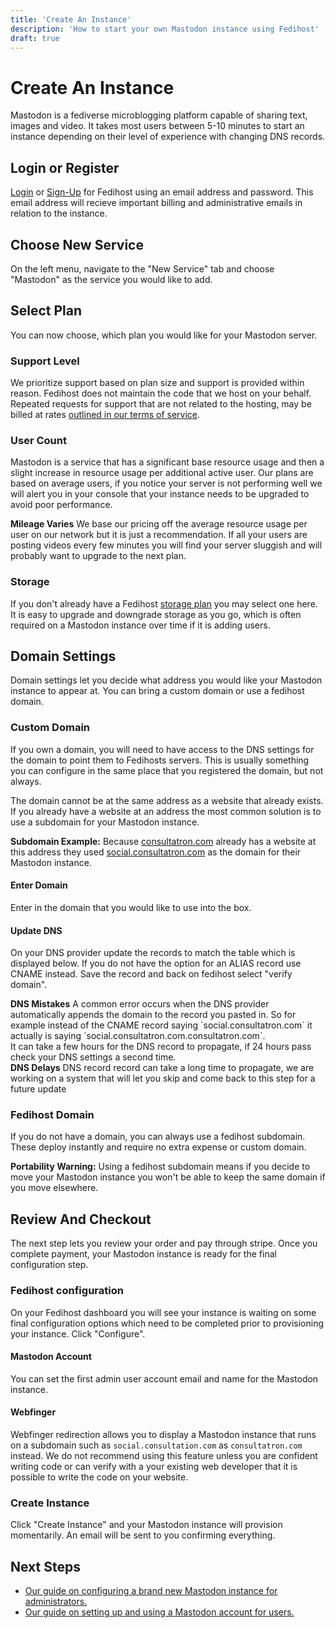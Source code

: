 ```yaml
---
title: 'Create An Instance'
description: 'How to start your own Mastodon instance using Fedihost'
draft: true
---
```

Create An Instance 
===

Mastodon is a fediverse microblogging platform capable of sharing text,
images and video. It takes most users between 5-10 minutes to start an
instance depending on their level of experience with changing DNS records.

## Login or Register
[Login](/login) or [Sign-Up](/register) for Fedihost using an email address
and password. This email address will recieve important billing and
administrative emails in relation to the instance.

## Choose New Service
On the left menu, navigate to the "New Service" tab and choose "Mastodon"
as the service you would like to add.

## Select Plan
You can now choose, which plan you would like for your Mastodon server.

### Support Level
We prioritize support based on plan size and support is provided within
reason. Fedihost does not maintain the code that we host on your behalf.
Repeated requests for support that are not related to the hosting, may be
billed at rates [outlined in our terms of service](/tos).

### User Count
Mastodon is a service that has a significant base resource usage and then a
slight increase in resource usage per additional active user. Our plans are
based on average users, if you notice your server is not performing well we
will alert you in your console that your instance needs to be upgraded to
avoid poor performance.

<aside><strong>Mileage Varies</strong>
We base our pricing off the average resource usage per user on our network
but it is just a recommendation. If all your users are posting videos
every few minutes you will find your server sluggish and will probably want
to upgrade to the next plan.</aside>

<!-- <aside><strong>Mastodon 0</strong>
Our base plan `Mastodon 0` is a plan for archiving a server. It allows you
to keep a bookmark in the fediverse but it is not made for day to day
usage.</aside> -->

### Storage
If you don't already have a Fedihost [storage plan](/pricing) you may
select one here. It is easy to upgrade and downgrade storage as you go,
which is often required on a Mastodon instance over time if it is adding
users.

## Domain Settings
Domain settings let you decide what address you would like your Mastodon
instance to appear at. You can bring a custom domain or use a fedihost
domain.

### Custom Domain
If you own a domain, you will need to have access to the DNS settings for
the domain to point them to Fedihosts servers. This is usually something
you can configure in the same place that you registered the domain, but
not always.

The domain cannot be at the same address as a website that already exists.
If you already have a website at an address the most common solution is
to use a subdomain for your Mastodon instance.

<aside><strong>Subdomain Example:</strong>
Because <a href="https://consultatron.com/">consultatron.com</a> already
has a website at this address they used
<a href="https://social.consultatron.com/">social.consultatron.com</a>
as the domain for their Mastodon instance.</aside>

#### Enter Domain
Enter in the domain that you would like to use into the box.

#### Update DNS
On your DNS provider update the records to match the table which is
displayed below. If you do not have the option for an ALIAS record use
CNAME instead. Save the record and back on fedihost select "verify
domain".

<aside><strong>DNS Mistakes</strong>
A common error occurs when the DNS provider automatically appends the
domain to the record you pasted in. So for example instead of the CNAME
record saying `social.consultatron.com` it actually is saying
`social.consultatron.com.consultatron.com`.</aside>
It can take a few hours for the DNS record to propagate, if 24 hours pass
check your DNS settings a second time.
<aside><strong>DNS Delays</strong>
DNS record record can take a long time to propagate, we are working on a
system that will let you skip and come back to this step for a future
update </aside>

### Fedihost Domain
If you do not have a domain, you can always use a fedihost subdomain.
These deploy instantly and require no extra expense or custom domain.
<aside><strong>Portability Warning:</strong>
Using a fedihost subdomain means if you decide to move your Mastodon
instance you won't be able to keep the same domain if you move
elsewhere.</aside>

## Review And Checkout
The next step lets you review your order and pay through stripe. Once you
complete payment, your Mastodon instance is ready for the final
configuration step.

### Fedihost configuration
On your Fedihost dashboard you will see your instance is waiting on some final
configuration options which need to be completed prior to provisioning
your instance. Click "Configure".

#### Mastodon Account
You can set the first admin user account email and name for the Mastodon
instance.

#### Webfinger
Webfinger redirection allows you to display a Mastodon instance that runs
on a subdomain such as `social.consultation.com` as `consultatron.com`
instead. We do not recommend using this feature unless you are confident
writing code or can verify with a your existing web developer that it is
possible to write the code on your website.

### Create Instance
Click "Create Instance" and your Mastodon instance will provision
momentarily. An email will be sent to you confirming everything.


## Next Steps
- [Our guide on configuring a brand new Mastodon instance for
  administrators.](/articles/mastodon/configuring)
- [Our guide on setting up and using a Mastodon account for
  users.](/articles/mastodon/newusers)
